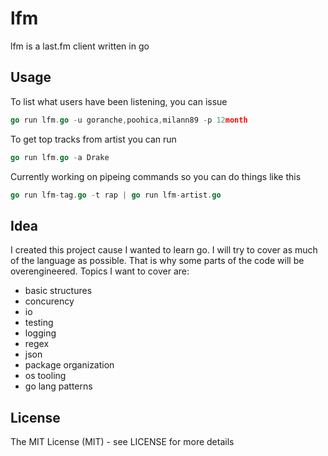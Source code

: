# lfm

lfm is a last.fm client written in go

## Usage

To list what users have been listening, you can issue

```go
go run lfm.go -u goranche,poohica,milann89 -p 12month
```

To get top tracks from artist you can run

```go
go run lfm.go -a Drake
```

Currently working on pipeing commands so you can do things like this

```go
go run lfm-tag.go -t rap | go run lfm-artist.go
```

## Idea 

I created this project cause I wanted to learn go. I will try to cover as much of the language as possible. That is why some parts of the code will be overengineered. Topics I want to cover are:

- basic structures
- concurency
- io
- testing
- logging
- regex
- json
- package organization
- os tooling
- go lang patterns


## License

The MIT License (MIT) - see LICENSE for more details
